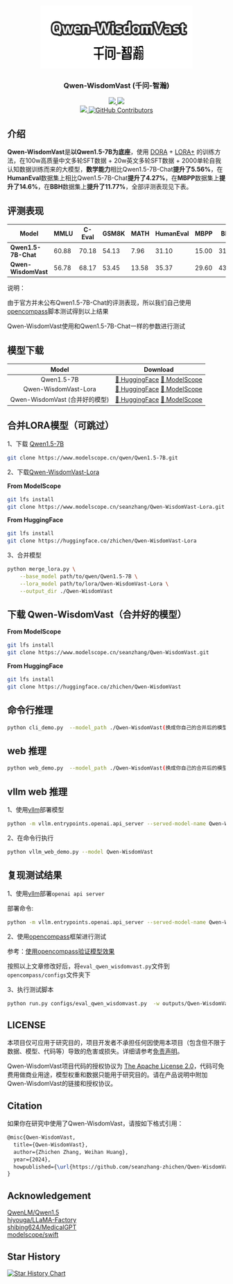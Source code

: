 <p align="center">
<a href='https://huggingface.co/spaces/zhichen'>
<img src='./images/logo.png'>
</a>
</p>

<div align="center">
  <p align="center">
    <h3> Qwen-WisdomVast (千问-智瀚)</h3>

<p align="center">
      <a href='https://huggingface.co/zhichen'>
        <img src='https://img.shields.io/badge/%F0%9F%A4%97%20HuggingFace-Qwen%20WisdomVast-yellow'>
      </a>
      <a href='https://modelscope.cn/profile/seanzhang'>
        <img src='https://img.shields.io/badge/🤖 ModelScope-Qwen%20WisdomVast-blue'>
      </a>
      <br>
      <a href=href="https://github.com/seanzhang-zhichen/Qwen-WisdomVast/stargazers">
        <img src="https://img.shields.io/github/stars/seanzhang-zhichen/Qwen-WisdomVast?color=ccf">
      </a>
      <a href="https://github.com/seanzhang-zhichen/Qwen-WisdomVast/blob/main/LICENSE">
        <img alt="GitHub Contributors" src="https://img.shields.io/badge/license-Apache%202.0-blue.svg" />
      </a>
</p>
</div>


## 介绍

**Qwen-WisdomVast**是**以Qwen1.5-7B为底座**，使用 [DORA](https://arxiv.org/pdf/2402.09353.pdf) + [LORA+](https://arxiv.org/pdf/2402.12354.pdf) 的训练方法，在100w高质量中文多轮SFT数据 + 20w英文多轮SFT数据 + 2000单轮自我认知数据训练而来的大模型，**数学能力**相比Qwen1.5-7B-Chat**提升了5.56%**，在**HumanEval**数据集上相比Qwen1.5-7B-Chat**提升了4.27%**，在**MBPP**数据集上**提升了14.6%**，在**BBH**数据集上**提升了11.77%**，全部评测表现见下表。

## 评测表现

| Model             | MMLU  | C-Eval | GSM8K | MATH  | HumanEval | MBPP  | BBH   |
|-------------------|-------|--------|-------|-------|-----------|-------|-------|
| **Qwen1.5-7B-Chat**   | 60.88 | 70.18  | 54.13 | 7.96  | 31.10     | 15.00 | 31.67 |
| **Qwen-WisdomVast**   | 56.78 | 68.17  | 53.45 | 13.58 | 35.37     | 29.60 | 43.44 |

说明：

由于官方并未公布Qwen1.5-7B-Chat的评测表现，所以我们自己使用[opencompass](https://github.com/open-compass/opencompass)脚本测试得到以上结果

Qwen-WisdomVast使用和Qwen1.5-7B-Chat一样的参数进行测试

## 模型下载

| Model             | Download  |
|:-------------------:|:-----------:|
| Qwen1.5-7B        |[ 🤗 HuggingFace](https://huggingface.co/Qwen/Qwen1.5-7B) [  🤖 ModelScope](https://modelscope.cn/models/qwen/Qwen1.5-7B)|
| Qwen-WisdomVast-Lora           |[ 🤗 HuggingFace](https://huggingface.co/zhichen/Qwen-WisdomVast-Lora) [  🤖 ModelScope](https://modelscope.cn/models/seanzhang/Qwen-WisdomVast-Lora)|
| Qwen-WisdomVast (合并好的模型)           |[ 🤗 HuggingFace](https://huggingface.co/zhichen/Qwen-WisdomVast) [  🤖 ModelScope](https://modelscope.cn/models/seanzhang/Qwen-WisdomVast)|



## 合并LORA模型（可跳过）

1、下载 [Qwen1.5-7B](https://modelscope.cn/models/qwen/Qwen1.5-7B)

```bash
git clone https://www.modelscope.cn/qwen/Qwen1.5-7B.git
```

2、下载[Qwen-WisdomVast-Lora](https://www.modelscope.cn/models/seanzhang/Qwen-WisdomVast-Lora)

**From ModelScope**
```bash
git lfs install
git clone https://www.modelscope.cn/seanzhang/Qwen-WisdomVast-Lora.git

```

**From HuggingFace**
```bash
git lfs install
git clone https://huggingface.co/zhichen/Qwen-WisdomVast-Lora
```

3、合并模型

```bash
python merge_lora.py \
    --base_model path/to/qwen/Qwen1.5-7B \
    --lora_model path/to/lora/Qwen-WisdomVast-Lora \
    --output_dir ./Qwen-WisdomVast
```

## 下载 Qwen-WisdomVast（合并好的模型）

**From ModelScope**
```bash
git lfs install
git clone https://www.modelscope.cn/seanzhang/Qwen-WisdomVast.git

```

**From HuggingFace**
```bash
git lfs install
git clone https://huggingface.co/zhichen/Qwen-WisdomVast
```


## 命令行推理

```bash
python cli_demo.py  --model_path ./Qwen-WisdomVast(换成你自己的合并后的模型路径)
```

## web 推理

```bash
python web_demo.py  --model_path ./Qwen-WisdomVast(换成你自己的合并后的模型路径)
```


## vllm web 推理

1、使用[vllm](https://github.com/vllm-project/vllm)部署模型

```bash
python -m vllm.entrypoints.openai.api_server --served-model-name Qwen-WisdomVast --model ./Qwen-WisdomVast(换成你自己的合并后的模型路径)
```

2、在命令行执行

```bash
python vllm_web_demo.py --model Qwen-WisdomVast 
```


## 复现测试结果

1、使用[vllm](https://github.com/vllm-project/vllm)部署`openai api server`

部署命令:

```bash
python -m vllm.entrypoints.openai.api_server --served-model-name Qwen-WisdomVast --model ./Qwen-WisdomVast(换成你自己的合并后的模型路径)
```

2、使用[opencompass](https://github.com/open-compass/opencompass)框架进行测试

参考：[使用opencompass验证模型效果](https://blog.csdn.net/qq_44193969/article/details/134979054)

按照以上文章修改好后，将`eval_qwen_wisdomvast.py`文件到 `opencompass/configs`文件夹下


3、执行测试脚本

```bash
python run.py configs/eval_qwen_wisdomvast.py  -w outputs/Qwen-WisdomVast
```

## LICENSE

本项目仅可应用于研究目的，项目开发者不承担任何因使用本项目（包含但不限于数据、模型、代码等）导致的危害或损失。详细请参考[免责声明](https://github.com/seanzhang-zhichen/Qwen-WisdomVast/blob/main/DISCLAIMER)。

Qwen-WisdomVast项目代码的授权协议为 [The Apache License 2.0](.//LICENSE)，代码可免费用做商业用途，模型权重和数据只能用于研究目的。请在产品说明中附加Qwen-WisdomVast的链接和授权协议。

## Citation

如果你在研究中使用了Qwen-WisdomVast，请按如下格式引用：

```latex
@misc{Qwen-WisdomVast,
  title={Qwen-WisdomVast},
  author={Zhichen Zhang, Weihan Huang},
  year={2024},
  howpublished={\url{https://github.com/seanzhang-zhichen/Qwen-WisdomVast}},
}
```


## Acknowledgement

[QwenLM/Qwen1.5](https://github.com/QwenLM/Qwen1.5)
<br>
[hiyouga/LLaMA-Factory](https://github.com/hiyouga/LLaMA-Factory)
<br>
[shibing624/MedicalGPT](https://github.com/shibing624/MedicalGPT)
<br>
[modelscope/swift](https://github.com/modelscope/swift)

## Star History

[![Star History Chart](https://api.star-history.com/svg?repos=seanzhang-zhichen/Qwen-WisdomVast&type=Date)](https://star-history.com/#seanzhang-zhichen/Qwen-WisdomVast&Date)